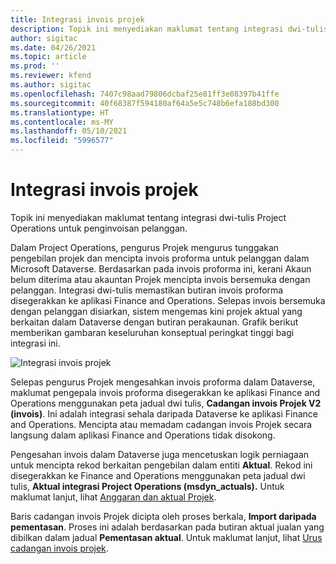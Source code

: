 ```yaml
---
title: Integrasi invois projek
description: Topik ini menyediakan maklumat tentang integrasi dwi-tulis Project Operations untuk penginvoisan pelanggan.
author: sigitac
ms.date: 04/26/2021
ms.topic: article
ms.prod: ''
ms.reviewer: kfend
ms.author: sigitac
ms.openlocfilehash: 7407c98aad79806dcbaf25e81ff3e08397b41ffe
ms.sourcegitcommit: 40f68387f594180af64a5e5c748b6efa188bd300
ms.translationtype: HT
ms.contentlocale: ms-MY
ms.lasthandoff: 05/10/2021
ms.locfileid: "5996577"
---
```

# <a name="project-invoice-integration"></a>Integrasi invois projek

Topik ini menyediakan maklumat tentang integrasi dwi-tulis Project Operations untuk penginvoisan pelanggan.

Dalam Project Operations, pengurus Projek mengurus tunggakan pengebilan projek dan mencipta invois proforma untuk pelanggan dalam Microsoft Dataverse. Berdasarkan pada invois proforma ini, kerani Akaun belum diterima atau akauntan Projek mencipta invois bersemuka dengan pelanggan. Integrasi dwi-tulis memastikan butiran invois proforma disegerakkan ke aplikasi Finance and Operations. Selepas invois bersemuka dengan pelanggan disiarkan, sistem mengemas kini projek aktual yang berkaitan dalam Dataverse dengan butiran perakaunan. Grafik berikut memberikan gambaran keseluruhan konseptual peringkat tinggi bagi integrasi ini.

   ![Integrasi invois projek](./media/DW5Invoicing.png)

Selepas pengurus Projek mengesahkan invois proforma dalam Dataverse, maklumat pengepala invois proforma disegerakkan ke aplikasi Finance and Operations menggunakan peta jadual dwi tulis, **Cadangan invois Projek V2 (invois)**. Ini adalah integrasi sehala daripada Dataverse ke aplikasi Finance and Operations. Mencipta atau memadam cadangan invois Projek secara langsung dalam aplikasi Finance and Operations tidak disokong.

Pengesahan invois dalam Dataverse juga mencetuskan logik perniagaan untuk mencipta rekod berkaitan pengebilan dalam entiti **Aktual**. Rekod ini disegerakkan ke Finance and Operations menggunakan peta jadual dwi tulis, **Aktual integrasi Project Operations (msdyn\_actuals).** Untuk maklumat lanjut, lihat [Anggaran dan aktual Projek](resource-dual-write-estimates-actuals.md). 

Baris cadangan invois Projek dicipta oleh proses berkala, **Import daripada pementasan**. Proses ini adalah berdasarkan pada butiran aktual jualan yang dibilkan dalam jadual **Pementasan aktual**. Untuk maklumat lanjut, lihat [Urus cadangan invois projek](../invoicing/format-update-project-invoice-proposals.md#create-project-invoice-proposals). 
